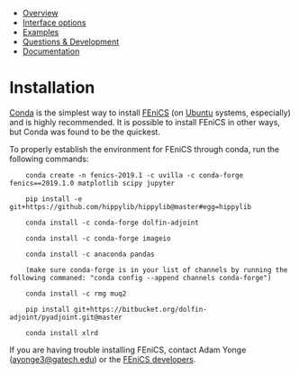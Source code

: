 
* [Overview](https://github.com/medford-group/TAPsolver/tree/master)
* [Interface options](https://github.com/medford-group/TAPsolver/tree/master/docs/resources/interfaceOptions)
* [Examples](https://github.com/medford-group/TAPsolver/tree/master/docs/resources/examples/coAdsorption)
* [Questions & Development](https://github.com/medford-group/TAPsolver/tree/master/docs/resources/questionsDiscussion)
* [Documentation](https://github.com/medford-group/TAPsolver/tree/master/docs/resources/input_file)

# Installation

[Conda](https://docs.conda.io/projects/conda/en/latest/user-guide/install) is the simplest way to install [FEniCS](https://fenicsproject.org/) (on [Ubuntu](https://tutorials.ubuntu.com/tutorial/tutorial-ubuntu-on-windows#0) systems, especially) and is highly recommended. It is possible to install FEniCS in other ways, but Conda was found to be the quickest.

To properly establish the environment for FEniCS through conda, run the following commands:


        conda create -n fenics-2019.1 -c uvilla -c conda-forge fenics==2019.1.0 matplotlib scipy jupyter

        pip install -e git+https://github.com/hippylib/hippylib@master#egg=hippylib

        conda install -c conda-forge dolfin-adjoint

        conda install -c conda-forge imageio

        conda install -c anaconda pandas

        (make sure conda-forge is in your list of channels by running the following commaned: "conda config --append channels conda-forge")

        conda install -c rmg muq2

        pip install git+https://bitbucket.org/dolfin-adjoint/pyadjoint.git@master

        conda install xlrd

If you are having trouble installing FEniCS, contact Adam Yonge (ayonge3@gatech.edu) or the [FEniCS developers](https://fenicsproject.org/community/).
